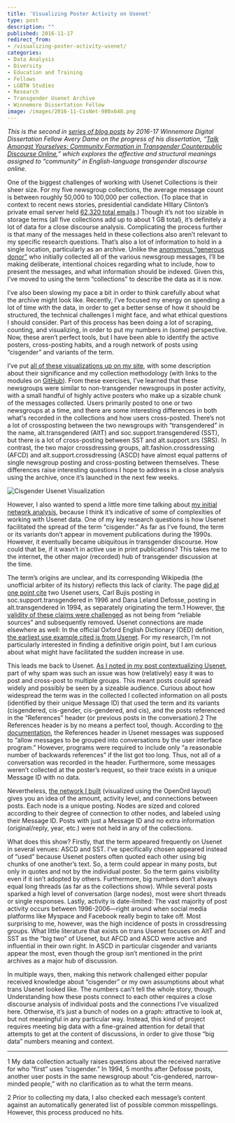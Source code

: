 ```yaml
---
title: 'Visualizing Poster Activity on Usenet'
type: post
description: ""
published: 2016-11-17
redirect_from: 
- /visualizing-poster-activity-usenet/
categories:
- Data Analysis
- Diversity
- Education and Training
- Fellows
- LGBTW Studies
- Research
- Transgender Usenet Archive
- Winnemore Dissertation Fellow
image: /images/2016-11-CisNet-980x648.png
---
```

_This is the second in [series of blog posts](http://mith.umd.edu/tag/transgender-usenet-archive/) by 2016-17 Winnemore Digital Dissertation Fellow Avery Dame on the progress of his dissertation, “[Talk Amongst Yourselves: Community Formation in Transgender Counterpublic Discourse Online](http://mith.umd.edu/?p=18022),” which explores the affective and structural meanings assigned to “community” in English-language transgender discourse online._

One of the biggest challenges of working with Usenet Collections is their sheer size. For my five newsgroup collections, the average message count is between roughly 50,000 to 100,000 per collection. (To place that in context to recent news stories, presidential candidate HIllary Clinton’s private email server held [62,320 total emails](http://www.factcheck.org/2016/07/a-guide-to-clintons-emails/).) Though it’s not too sizable in storage terms (all five collections add up to about 1 GB total), it’s definitely a lot of data for a close discourse analysis. Complicating the process further is that many of the messages held in these collections also aren’t relevant to my specific research questions. That’s also a lot of information to hold in a single location, particularly as an archive. Unlike the [anonymous “generous donor”](https://archive.org/details/usenethistorical) who initially collected all of the various newsgroup messages, I’ll be making deliberate, intentional choices regarding what to include, how to present the messages, and what information should be indexed. Given this, I’ve moved to using the term “collections” to describe the data as it is now.

I’ve also been slowing my pace a bit in order to think carefully about what the archive might look like. Recently, I’ve focused my energy on spending a lot of time with the data, in order to get a better sense of how it should be structured, the technical challenges I might face, and what ethical questions I should consider. Part of this process has been doing a lot of scraping, counting, and visualizing, in order to put my numbers in (some) perspective. Now, these aren’t perfect tools, but I have been able to identify the active posters, cross-posting habits, and a rough network of posts using “cisgender” and variants of the term.

I’ve put [all of these visualizations up on my site](http://averydame.net/?page_id=495), with some description about their significance and my collection methodology (with links to the modules on [GitHub](https://github.com/apdame/usenet-tools)). From these exercises, I’ve learned that these newsgroups were similar to non-transgender newsgroups in poster activity, with a small handful of highly active posters who make up a sizable chunk of the messages collected. Users primarily posted to one or two newsgroups at a time, and there are some interesting differences in both what's recorded in the collections and how users cross-posted. There’s not a lot of crossposting between the two newsgroups with “transgendered” in the name, alt.transgendered (AltT) and soc.support.transgendered (SST), but there is a lot of cross-posting between SST and alt.support.srs (SRS). In contrast, the two major crossdressing groups, alt.fashion.crossdressing (AFCD) and alt.support.crossdressing (ASCD) have almost equal patterns of single newsgroup posting and cross-posting between themselves. These differences raise interesting questions I hope to address in a close analysis using the archive, once it’s launched in the next few weeks.

![Cisgender Usenet Visualization](/images/2016-11-CisNet-980x648.png)

However, I also wanted to spend a little more time talking about [my initial network analysis](http://averydame.net/network/#), because I think it’s indicative of some of complexities of working with Usenet data. One of my key research questions is how Usenet facilitated the spread of the term “cisgender.” As far as I’ve found, the term or its variants don’t appear in movement publications during the 1990s. However, it eventually became ubiquitous in transgender discourse. How could that be, if it wasn’t in active use in print publications? This takes me to the internet, the other major (recorded) hub of transgender discussion at the time.

The term’s origins are unclear, and its corresponding Wikipedia (the unofficial arbiter of its history) reflects this lack of clarity. The page [did at one point cite](https://en.wikipedia.org/w/index.php?title=Cisgender&oldid=83262833) two Usenet users, Carl Bujis posting in soc.support.transgendered in 1996 and Dana Leland Defosse, posting in alt.transgendered in 1994, as separately originating the term.1 However, [the validity of these claims were challenged](https://en.wikipedia.org/wiki/Talk:Cisgender/Archive_1) as not being from “reliable sources” and subsequently removed. Usenet connections are made elsewhere as well: In the official Oxford English Dictionary (OED) definition, [the earliest use example cited is from Usenet](http://www.oed.com.proxy-um.researchport.umd.edu/view/Entry/35015487?redirectedFrom=cisgender#eid). For my research, I’m not particularly interested in finding a definitive origin point, but I am curious about what might have facilitated the sudden increase in use.

This leads me back to Usenet. [As I noted in my post contextualizing Usenet](http://averydame.net/?p=518), part of why spam was such an issue was how (relatively) easy it was to post and cross-post to multiple groups. This meant posts could spread widely and possibly be seen by a sizeable audience. Curious about how widespread the term was in the collected I collected information on all posts (identified by their unique Message ID) that used the term and its variants (cisgendered, cis-gender, cis-gendered, and cis), and the posts referenced in the “References” header (or previous posts in the conversation).2 The References header is by no means a perfect tool, though. According to [the documentation](https://tools.ietf.org/html/rfc1036), the References header in Usenet messages was supposed to “allow messages to be grouped into conversations by the user interface program.” However, programs were required to include only “a reasonable number of backwards references” if the list got too long. Thus, not all of a conversation was recorded in the header. Furthermore, some messages weren’t collected at the poster’s request, so their trace exists in a unique Message ID with no data.

Nevertheless, [the network I built](http://averydame.net/network/#) (visualized using the OpenOrd layout) gives you an idea of the amount, activity level, and connections between posts. Each node is a unique posting. Nodes are sized and colored according to their degree of connection to other nodes, and labeled using their Message ID. Posts with just a Message ID and no extra information (original/reply, year, etc.) were not held in any of the collections.

What does this show? Firstly, that the term appeared frequently on Usenet in several venues: ASCD and SST. I’ve specifically chosen appeared instead of “used” because Usenet posters often quoted each other using big chunks of one another’s text. So, a term could appear in many posts, but only in quotes and not by the individual poster. So the term gains visibility even if it isn’t adopted by others. Furthermore, big numbers don’t always equal long threads (as far as the collections show). While several posts sparked a high level of conversation (large nodes), most were short threads or single responses. Lastly, activity is date-limited: The vast majority of post activity occurs between 1996-2006—right around when social media platforms like Myspace and Facebook really begin to take off. Most surprising to me, however, was the high incidence of posts in crossdressing groups. What little literature that exists on trans Usenet focuses on AltT and SST as the “big two” of Usenet, but AFCD and ASCD were active and influential in their own right. In ASCD in particular cisgender and variants appear the most, even though the group isn’t mentioned in the print archives as a major hub of discussion.

In multiple ways, then, making this network challenged either popular received knowledge about “cisgender” or my own assumptions about what trans Usenet looked like. The numbers can’t tell the whole story, though. Understanding how these posts connect to each other requires a close discourse analysis of individual posts and the connections I’ve visualized here. Otherwise, it’s just a bunch of nodes on a graph: attractive to look at, but not meaningful in any particular way. Instead, this kind of project requires meeting big data with a fine-grained attention for detail that attempts to get at the content of discussions, in order to give those “big data” numbers meaning and context.

---

1 My data collection actually raises questions about the received narrative for who “first” uses “cisgender.” In 1994, 5 months after Defosse posts, another user posts in the same newsgroup about “cis-gendered, narrow-minded people,” with no clarification as to what the term means.

2 Prior to collecting my data, I also checked each message’s content against an automatically generated list of possible common misspellings. However, this process produced no hits.
